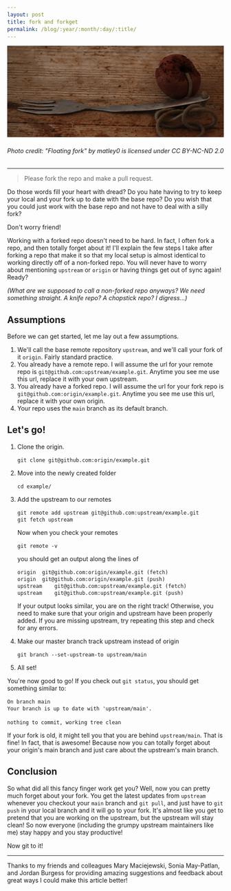 ```yaml
---
layout: post
title: fork and forkget
permalink: /blog/:year/:month/:day/:title/
---
```



![Picture of an old fork - Cover Image](/public/assets/fork-and-frokget.webp)

###### Photo credit: "Floating fork" by matley0 is licensed under CC BY-NC-ND 2.0

---

> Please fork the repo and make a pull request.

Do those words fill your heart with dread? Do you hate having to try to keep your local and your fork up to date with the base repo? Do you wish that you could just work with the base repo and not have to deal with a silly fork?

Don't worry friend!

Working with a forked repo doesn't need to be hard. In fact, I often fork a repo, and then totally forget about it! I'll explain the few steps I take after forking a repo that make it so that my local setup is almost identical to working directly off of a non-forked repo. You will never have to worry about mentioning `upstream` or `origin` or having things get out of sync again! Ready?

*(What are we supposed to call a non-forked repo anyways? We need something straight. A knife repo? A chopstick repo? I digress...)*

## Assumptions

Before we can get started, let me lay out a few assumptions.

1. We'll call the base remote repository `upstream`, and we'll call your fork of it `origin`. Fairly standard practice.
1. You already have a remote repo. I will assume the url for your remote repo is `git@github.com:upstream/example.git`. Anytime you see me use this url, replace it with your own upstream.
1. You already have a forked repo. I will assume the url for your fork repo is `git@github.com:origin/example.git`. Anytime you see me use this url, replace it with your own origin.
1. Your repo uses the `main` branch as its default branch.

## Let's go!

1. Clone the origin.
    
    ```
    git clone git@github.com:origin/example.git
    ```

1. Move into the newly created folder

    ```
    cd example/
    ```

1. Add the upstream to our remotes
    
    ```
    git remote add upstream git@github.com:upstream/example.git
    git fetch upstream
    ```

    Now when you check your remotes

    ```
    git remote -v
    ```

    you should get an output along the lines of

    ```
    origin	git@github.com:origin/example.git (fetch)
    origin	git@github.com:origin/example.git (push)
    upstream	git@github.com:upstream/example.git (fetch)
    upstream	git@github.com:upstream/example.git (push)
    ```
    If  your output looks similar, you are on the right track! Otherwise, you need to make sure that your origin and upstream have been properly added. If you are missing upstream, try repeating this step and check for any errors.

1. Make our master branch track upstream instead of origin

    ```
    git branch --set-upstream-to upstream/main
    ```

1. All set!

You're now good to go! If you check out `git status`, you should get something similar to:

    
    On branch main
    Your branch is up to date with 'upstream/main'.

    nothing to commit, working tree clean
    

If your fork is old, it might tell you that you are behind `upstream/main`. That is fine! In fact, that is awesome! Because now you can totally forget about your origin's main branch and just care about the upstream's main branch.

## Conclusion

So what did all this fancy finger work get you? Well, now you can pretty much forget about your fork. You get the latest updates from `upstream` whenever you checkout your `main` branch and `git pull`, and just have to `git push` in your local branch and it will go to your fork. It's almost like you get to pretend that you are working on the upstream, but the upstream will stay clean! So now everyone (including the grumpy upstream maintainers like me) stay happy and you stay productive!

Now git to it!

---

Thanks to my friends and colleagues Mary Maciejewski, Sonia May-Patlan, and Jordan Burgess for providing amazing suggestions and feedback about great ways I could make this article better!